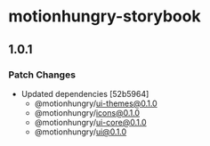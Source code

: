 # motionhungry-storybook

## 1.0.1

### Patch Changes

- Updated dependencies [52b5964]
  - @motionhungry/ui-themes@0.1.0
  - @motionhungry/icons@0.1.0
  - @motionhungry/ui-core@0.1.0
  - @motionhungry/ui@0.1.0
